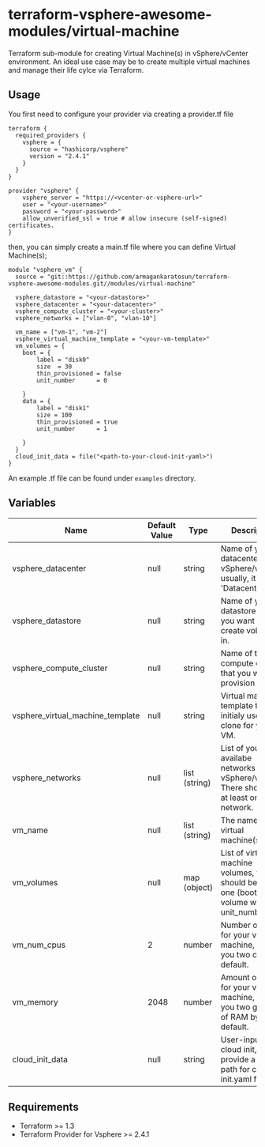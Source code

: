 # terraform-vsphere-awesome-modules/virtual-machine

Terraform sub-module for creating Virtual Machine(s) in vSphere/vCenter environment. An ideal use case may be to create multiple virtual machines and manage their life cylce via Terraform.

## Usage

You first need to configure your provider via creating a provider.tf file

```
terraform {
  required_providers {
    vsphere = {
      source = "hashicorp/vsphere"
      version = "2.4.1"
    }
  }
}

provider "vsphere" {
    vsphere_server = "https://<vcenter-or-vsphere-url>"
    user = "<your-username>"
    password = "<your-password>"
    allow_unverified_ssl = true # allow insecure (self-signed) certificates.
}
```
then, you can simply create a main.tf file where you can define Virtual Machine(s);

```
module "vsphere_vm" {
  source = "git::https://github.com/armagankaratosun/terraform-vsphere-awesome-modules.git//modules/virtual-machine"

  vsphere_datastore = "<your-datastore>"
  vsphere_datacenter = "<your-datacenter>"
  vsphere_compute_cluster = "<your-cluster>"
  vsphere_networks = ["vlan-0", "vlan-10"]
  
  vm_name = ["vm-1", "vm-2"]
  vsphere_virtual_machine_template = "<your-vm-template>"
  vm_volumes = {
    boot = {
        label = "disk0"
        size  = 30
        thin_provisioned = false
        unit_number      = 0

    }
    data = {
        label = "disk1"
        size = 100
        thin_provisioned = true
        unit_number      = 1

    }
  }
  cloud_init_data = file("<path-to-your-cloud-init-yaml>")
}
```
An example .tf file can be found under `examples` directory.


## Variables

| Name                              | Default Value                | Type   | Description                                    |
|-----------------------------------|------------------------------|--------|------------------------------------------------|
| vsphere_datacenter                | null                         | string         | Name of your datacenter in vSphere/vCenter, usually, it is 'Datacenter                                                                             |
| vsphere_datastore                 | null                         | string         | Name of your datastore that you want to create volumes in.                                                                                         |
| vsphere_compute_cluster           | null                         | string         | Name of the compute cluster that you want to provision VMs.                                                                                        |
| vsphere_virtual_machine_template  | null                         | string         | Virtual machine template that you initialy use to clone for your VM.                                                                               |
| vsphere_networks                  | null                         | list (string)  | List of your availabe networks in vSphere/vCenter. There should be at least one network.                                                           |
| vm_name                           | null                         | list (string)  | The name of the virtual machine(s)                                                                                                                 |
| vm_volumes                        | null                         | map  (object)  | List of virtual machine volumes, there should be at least one (boot) volume with unit_number = 0.                                                  |
| vm_num_cpus                       | 2                            | number         | Number of cores for your virtual machine, gives you two cores by default.                                                                          |
| vm_memory                         | 2048                         | number         | Amount of RAM for your virtual machine, gives you two gigabyte of RAM by default.                                                                  |
| cloud_init_data                   | null                         | string         | User-input for cloud init, provide a full path for cloud-init.yaml file.                                                                           |

## Requirements

* Terraform >= 1.3
* Terraform Provider for Vsphere >= 2.4.1
